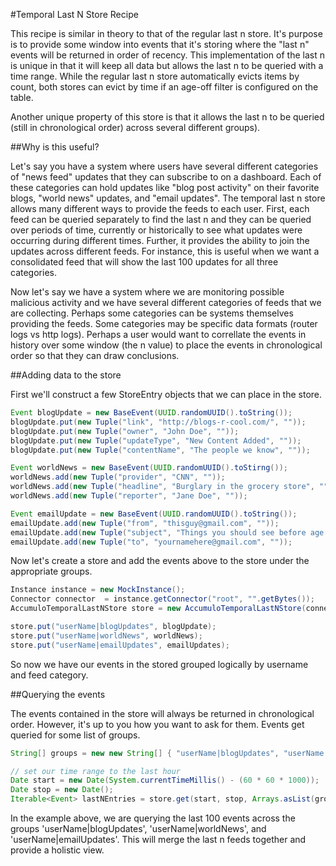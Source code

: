 #Temporal Last N Store Recipe

This recipe is similar in theory to that of the regular last n store. It's purpose is to provide some window into events that it's storing where the "last n" events will be returned in order of recency. This implementation of the last n is unique in that it will keep all data but allows the last n to be queried with a time range. While the regular last n store automatically evicts items by count, both stores can evict by time if an age-off filter is configured on the table.

Another unique property of this store is that it allows the last n to be queried (still in chronological order) across several different groups). 

##Why is this useful?

Let's say you have a system where users have several different categories of "news feed" updates that they can subscribe to on a dashboard. Each of these categories can hold updates like "blog post activity" on their favorite blogs, "world news" updates, and "email updates". The temporal last n store allows many different ways to provide the feeds to each user. First, each feed can be queried separately to find the last n and they can be queried over periods of time, currently or historically to see what updates were occurring during different times. Further, it provides the ability to join the updates across different feeds. For instance, this is useful when we want a consolidated feed that will show the last 100 updates for all three categories. 

Now let's say we have a system where we are monitoring possible malicious activity and we have several different categories of feeds that we are collecting. Perhaps some categories can be systems themselves providing the feeds. Some categories may be specific data formats  (router logs vs http logs). Perhaps a user would want to correllate the events in history over some window (the n value) to place the events in chronological order so that they can draw conclusions.


##Adding data to the store

First we'll construct a few StoreEntry objects that we can place in the store.

```java
Event blogUpdate = new BaseEvent(UUID.randomUUID().toString());
blogUpdate.put(new Tuple("link", "http://blogs-r-cool.com/", ""));
blogUpdate.put(new Tuple("owner", "John Doe", ""));
blogUpdate.put(new Tuple("updateType", "New Content Added", ""));
blogUpdate.put(new Tuple("contentName", "The people we know", ""));

Event worldNews = new BaseEvent(UUID.randomUUID().toStirng());
worldNews.add(new Tuple("provider", "CNN", ""));
worldNews.add(new Tuple("headline", "Burglary in the grocery store", ""));
worldNews.add(new Tuple("reporter", "Jane Doe", ""));

Event emailUpdate = new BaseEvent(UUID.randomUUID().toString());
emailUpdate.add(new Tuple("from", "thisguy@gmail.com", ""));
emailUpdate.add(new Tuple("subject", "Things you should see before age 50", ""));
emailUpdate.add(new Tuple("to", "yournamehere@gmail.com", ""));
```

Now let's create a store and add the events above to the store under the appropriate groups.

```java
Instance instance = new MockInstance();
Connector connector  = instance.getConnector("root", "".getBytes());
AccumuloTemporalLastNStore store = new AccumuloTemporalLastNStore(connector);

store.put("userName|blogUpdates", blogUpdate);
store.put("userName|worldNews", worldNews);
store.put("userName|emailUpdates", emailUpdates);
```

So now we have our events in the stored grouped logically by username and feed category. 

##Querying the events

The events contained in the store will always be returned in chronological order. However, it's up to you how you want to ask for them. Events get queried for some list of groups.

```java
String[] groups = new new String[] { "userName|blogUpdates", "userName|worldNews", "userName|emailUpdates" };

// set our time range to the last hour
Date start = new Date(System.currentTimeMillis() - (60 * 60 * 1000));
Date stop = new Date();
Iterable<Event> lastNEntries = store.get(start, stop, Arrays.asList(groups), 100, new Auths());
```

In the example above, we are querying the last 100 events across the groups 'userName|blogUpdates', 'userName|worldNews', and 'userName|emailUpdates'. This will merge the last n feeds together and provide a holistic view.

